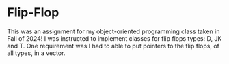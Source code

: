 # Flip-Flop

This was an assignment for my object-oriented programming class taken in Fall of 2024! I was instructed to implement classes for flip flops types: D, JK and T. One requirement was I had to able to put pointers to the flip flops, of all types, in a vector. 
